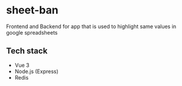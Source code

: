 # sheet-ban
Frontend and Backend for app that is used to highlight same values in google spreadsheets

## Tech stack
- Vue 3
- Node.js (Express)
- Redis
